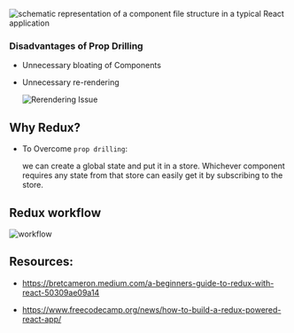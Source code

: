 ![schematic representation of a component file structure in a typical React application](https://www.freecodecamp.org/news/content/images/2022/08/Group-49.png)

### Disadvantages of Prop Drilling

- Unnecessary bloating of Components
- Unnecessary re-rendering

  ![Rerendering Issue](https://www.freecodecamp.org/news/content/images/2022/08/Group-52-1.png)

## Why Redux?

- To Overcome `prop drilling`:

  we can create a global state and put it in a store. Whichever component requires any state from that store can easily get it by subscribing to the store.

## Redux workflow

![workflow](https://dotnettrickscloud.blob.core.windows.net/img/react/how-redux-works.png)

## Resources:

- https://bretcameron.medium.com/a-beginners-guide-to-redux-with-react-50309ae09a14

- https://www.freecodecamp.org/news/how-to-build-a-redux-powered-react-app/

